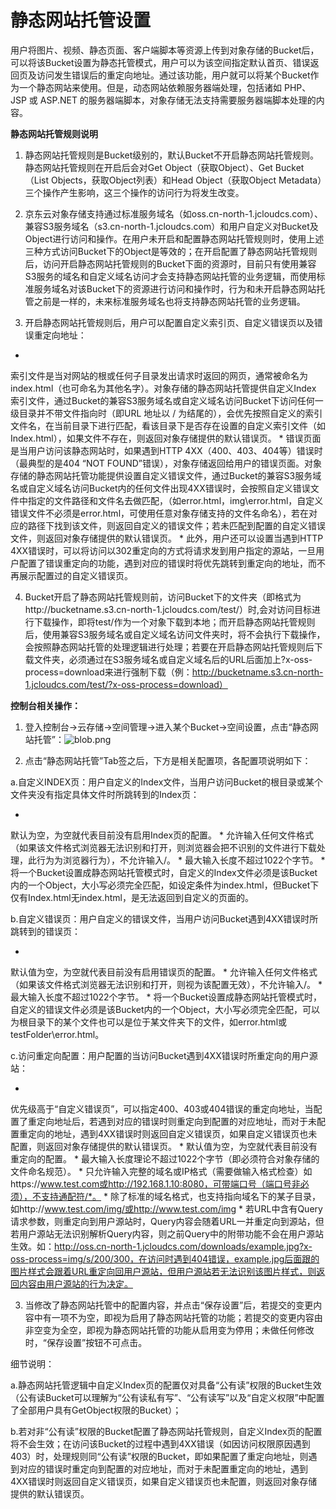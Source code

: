 # **静态网站托管设置**

用户将图片、视频、静态页面、客户端脚本等资源上传到对象存储的Bucket后，可以将该Bucket设置为静态托管模式，用户可以为该空间指定默认首页、错误返回页及访问发生错误后的重定向地址。通过该功能，用户就可以将某个Bucket作为一个静态网站来使用。但是，动态网站依赖服务器端处理，包括诸如 PHP、JSP 或 ASP.NET 的服务器端脚本，对象存储无法支持需要服务器端脚本处理的内容。

**静态网站托管规则说明**

1. 静态网站托管规则是Bucket级别的，默认Bucket不开启静态网站托管规则。静态网站托管规则在开启后会对Get Object（获取Object）、Get Bucket（List Objects，获取Object列表）和Head Object（获取Object Metadata）三个操作产生影响，这三个操作的访问行为将发生改变。

2. 京东云对象存储支持通过标准服务域名（如oss.cn-north-1.jcloudcs.com）、兼容S3服务域名（s3.cn-north-1.jcloudcs.com）和用户自定义对Bucket及Object进行访问和操作。在用户未开启和配置静态网站托管规则时，使用上述三种方式访问Bucket下的Object是等效的；在开启配置了静态网站托管规则后，访问开启静态网站托管规则的Bucket下面的资源时，目前只有使用兼容S3服务的域名和自定义域名访问才会支持静态网站托管的业务逻辑，而使用标准服务域名对该Bucket下的资源进行访问和操作时，行为和未开启静态网站托管之前是一样的，未来标准服务域名也将支持静态网站托管的业务逻辑。

3. 开启静态网站托管规则后，用户可以配置自定义索引页、自定义错误页以及错误重定向地址：

* 
索引文件是当对网站的根或任何子目录发出请求时返回的网页，通常被命名为 index.html（也可命名为其他名字）。对象存储的静态网站托管提供自定义Index 索引文件，通过Bucket的兼容S3服务域名或自定义域名访问Bucket下访问任何一级目录并不带文件指向时（即URL 地址以 / 为结尾的），会优先按照自定义的索引文件名，在当前目录下进行匹配，看该目录下是否存在设置的自定义索引文件（如Index.html），如果文件不存在，则返回对象存储提供的默认错误页。
* 
错误页面是当用户访问该静态网站时，如果遇到HTTP 4XX（400、403、404等）错误时（最典型的是404 “NOT FOUND”错误），对象存储返回给用户的错误页面。对象存储的静态网站托管功能提供设置自定义错误文件，通过Bucket的兼容S3服务域名或自定义域名访问Bucket内的任何文件出现4XX错误时，会按照自定义错误文件中指定的文件路径和文件名去做匹配，（如error.html，img\error.html，自定义错误文件不必须是error.html，可使用任意对象存储支持的文件名命名），若在对应的路径下找到该文件，则返回自定义的错误文件；若未匹配到配置的自定义错误文件，则返回对象存储提供的默认错误页。
* 
此外，用户还可以设置当遇到HTTP 4XX错误时，可以将访问以302重定向的方式将请求发到用户指定的源站，一旦用户配置了错误重定向的功能，遇到对应的错误时将优先跳转到重定向的地址，而不再展示配置过的自定义错误页。

4. Bucket开启了静态网站托管规则前，访问Bucket下的文件夹（即格式为http://bucketname.s3.cn-north-1.jcloudcs.com/test/）时,会对访问目标进行下载操作，即将test/作为一个对象下载到本地；而开启静态网站托管规则后，使用兼容S3服务域名或自定义域名访问文件夹时，将不会执行下载操作，会按照静态网站托管的处理逻辑进行处理；若要在开启静态网站托管规则后下载文件夹，必须通过在S3服务域名或自定义域名后的URL后面加上?x-oss-process=download来进行强制下载（例：http://bucketname.s3.cn-north-1.jcloudcs.com/test/?x-oss-process=download）

**控制台相关操作：**

1. 登入控制台->云存储->空间管理->进入某个Bucket->空间设置，点击“静态网站托管”：![blob.png](https://img1.jcloudcs.com/cms/121950e9-bd1c-440a-a4db-cfd3a21e63e920180329163448.png)

2. 点击“静态网站托管”Tab签之后，下方是相关配置项，各配置项说明如下：

a.自定义INDEX页：用户自定义的Index文件，当用户访问Bucket的根目录或某个文件夹没有指定具体文件时所跳转到的Index页：

* 
默认为空，为空就代表目前没有启用Index页的配置。
* 
允许输入任何文件格式（如果该文件格式浏览器无法识别和打开，则浏览器会把不识别的文件进行下载处理，此行为为浏览器行为），不允许输入/。
* 
最大输入长度不超过1022个字节。
* 
将一个Bucket设置成静态网站托管模式时，自定义的Index文件必须是该Bucket内的一个Object，大小写必须完全匹配，如设定条件为index.html，但Bucket下仅有Index.html无index.html，是无法返回到自定义的页面的。

b.自定义错误页：用户自定义的错误文件，当用户访问Bucket遇到4XX错误时所跳转到的错误页：

* 
默认值为空，为空就代表目前没有启用错误页的配置。
* 
允许输入任何文件格式（如果该文件格式浏览器无法识别和打开，则视为该配置无效），不允许输入/。
* 
最大输入长度不超过1022个字节。
* 
将一个Bucket设置成静态网站托管模式时，自定义的错误文件必须是该Bucket内的一个Object，大小写必须完全匹配，可以为根目录下的某个文件也可以是位于某文件夹下的文件，如error.html或testFolder\error.html。

c.访问重定向配置：用户配置的当访问Bucket遇到4XX错误时所重定向的用户源站：

* 
优先级高于“自定义错误页”，可以指定400、403或404错误的重定向地址，当配置了重定向地址后，若遇到对应的错误时则重定向到配置的对应地址，而对于未配置重定向的地址，遇到4XX错误时则返回自定义错误页，如果自定义错误页也未配置，则返回对象存储提供的默认错误页。
* 
默认值为空，为空就代表目前没有重定向的配置。
* 
最大输入长度理论不超过1022个字节（即必须符合对象存储的文件命名规范）。
* 
只允许输入完整的域名或IP格式（需要做输入格式检查）如https://www.test.com或http://192.168.1.10:8080，可带端口号（端口号非必须），不支持通配符/*。
* 
除了标准的域名格式，也支持指向域名下的某子目录，如http://www.test.com/img/或http://www.test.com/img
* 
若URL中含有Query请求参数，则重定向到用户源站时，Query内容会随着URL一并重定向到源站，但若用户源站无法识别解析Query内容，则之前Query中的附带功能不会在用户源站生效。如：http://oss.cn-north-1.jcloudcs.com/downloads/example.jpg?x-oss-process=img/s/200/300，在访问时遇到404错误，example.jpg后面跟的图片样式会跟着URL重定向回用户源站，但用户源站若无法识别该图片样式，则返回内容由用户源站的行为决定。

3. 当修改了静态网站托管中的配置内容，并点击“保存设置”后，若提交的变更内容中有一项不为空，即视为启用了静态网站托管的功能；若提交的变更内容由非空变为全空，即视为静态网站托管的功能从启用变为停用；未做任何修改时，“保存设置”按钮不可点击。

细节说明：

a.静态网站托管逻辑中自定义Index页的配置仅对具备“公有读”权限的Bucket生效（公有读Bucket可以理解为“公有读私有写”、“公有读写”以及“自定义权限”中配置了全部用户具有GetObject权限的Bucket）；

b.若对非“公有读”权限的Bucket配置了静态网站托管规则，自定义Index页的配置将不会生效；在访问该Bucket的过程中遇到4XX错误（如因访问权限原因遇到403）时，处理规则同“公有读”权限的Bucket，即如果配置了重定向地址，则遇到对应的错误时重定向到配置的对应地址，而对于未配置重定向的地址，遇到4XX错误时则返回自定义错误页，如果自定义错误页也未配置，则返回对象存储提供的默认错误页。